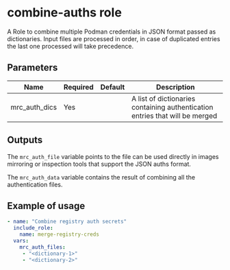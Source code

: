 # combine-auths role

A Role to combine multiple Podman credentials in JSON format passed as dictionaries. Input files are processed in order, in case of duplicated entries the last one processed will take precedence.

## Parameters

Name             | Required | Default        | Description
-----------------|----------| ---------------|-------------
mrc_auth_dics    | Yes      |                | A list of dictionaries containing authentication entries that will be merged

## Outputs

The `mrc_auth_file` variable points to the file can be used directly in images mirroring or inspection tools that support the JSON auths format. 

The `mrc_auth_data` variable contains the result of combining all the authentication files.

## Example of usage

```yaml
- name: "Combine registry auth secrets"
  include_role:
    name: merge-registry-creds
  vars:
    mrc_auth_files:
     - "<dictionary-1>"
     - "<dictionary-2>"
```
